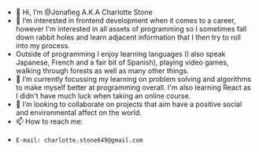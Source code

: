 - 👋 Hi, I’m @Jonafieg A.K.A Charlotte Stone
- 👀 I’m interested in frontend development when it comes to a career, however I'm interested in all assets of programming so I sometimes fall down rabbit holes and learn adjacent information that I then try to roll into my process.
- Outside of programming I enjoy learning languages (I also speak Japanese, French and a fair bit of Spanish), playing video games, walking through forests as well as many other things.
- 🌱 I’m currently focussing my learning on problem solving and algorithms to make myself better at programming overall. I'm also learning React as I didn't have much luck when taking an online course.
- 💞️ I’m looking to collaborate on projects that aim have a positive social and environmental affect on the world.
- 📫 How to reach me:
-     E-mail: charlotte.stone649@gmail.com

<!---
Jonafieg/Jonafieg is a ✨ special ✨ repository because its `README.md` (this file) appears on your GitHub profile.
You can click the Preview link to take a look at your changes.
--->
